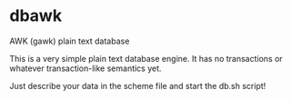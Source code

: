 dbawk
=====

AWK (gawk) plain text database

This is a very simple plain text database engine. It has no transactions or whatever transaction-like semantics yet.

Just describe your data in the scheme file and start the db.sh script!
